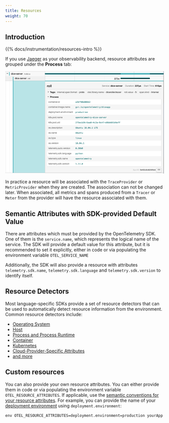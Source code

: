 ```yaml
---
title: Resources
weight: 70
---
```


## Introduction

{{% docs/instrumentation/resources-intro %}}

If you use [Jaeger](https://www.jaegertracing.io/) as your observability backend, resource attributes are grouped under the **Process** tab:

![A screenshot from Jaeger showing an example output of resource attributes associated to a trace](screenshot-jaeger-resources.png)

In practice a resource will be associated with the `TraceProvider` or `MetricProvider` when they are created.
The association can not be changed later. When associated, all metrics and spans produced from a `Tracer` or
`Meter` from the provider will have the resource associated with them.

## Semantic Attributes with SDK-provided Default Value

There are attributes which must be provided by the OpenTelemetry SDK. One of them is the `service.name`, which represents
the logical name of the service. The SDK will provide a default value for this attribute, but it is recommended to set it
explicitly, either in code or via populating the environment variable `OTEL_SERVICE_NAME`

Additionally, the SDK will also provide a resource with attributes `telemetry.sdk.name`, `telemetry.sdk.language`
and `telemetry.sdk.version` to identify itself.

## Resource Detectors

Most language-specific SDKs provide a set of resource detectors that can be used to automatically detect resource
information from the environment. Common resource detectors include:

* [Operating System](/docs/specs/semconv/resource/os/)
* [Host](/docs/specs/semconv/resource/host/)
* [Process and Process Runtime](/docs/specs/semconv/resource/process/)
* [Container](/docs/specs/semconv/resource/container/)
* [Kubernetes](/docs/specs/semconv/resource/k8s/)
* [Cloud-Provider-Specific Attributes](/docs/specs/semconv/resource/#cloud-provider-specific-attributes)
* [and more](/docs/specs/semconv/resource/)

## Custom resources

You can also provide your own resource attributes. You can either provide them in code or via populating the environment variable `OTEL_RESOURCE_ATTRIBUTES`.
If applicable, use the [semantic conventions for your resource attributes](https://opentelemetry.io/docs/specs/semconv/resource). For example, you can provide the
name of your [deployment environment](/docs/specs/semconv/resource/deployment-environment/) using `deployment.environment`:

```shell
env OTEL_RESOURCE_ATTRIBUTES=deployment.environment=production yourApp
```
